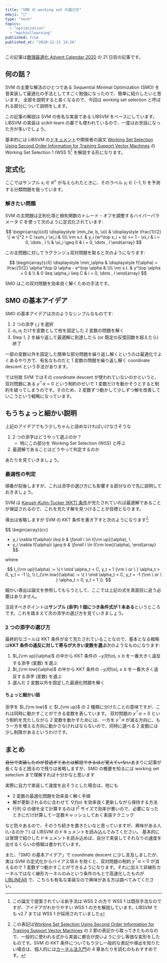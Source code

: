 ```yaml
---
title: "SMO の working set の選び方"
emoji: "🖖"
type: "tech"
topics:
  - "optimization"
  - "machinllearning"
published: true
published_at: "2020-12-21 14:26"
---
```


この記事は[数理最適化 Advent Calendar 2020](https://qiita.com/advent-calendar/2020/mo) の 21 日目の記事です。

## 何の話？

SVM の主要な解法のひとつである Sequential Minimal Optimization (SMO) を昔実装して最適化の手法としてすごく勉強になったので、簡単に紹介したいと思います。
全部を説明すると長くなるので、今回は working set selection と呼ばれる部分について説明をします。

この記事の解説は SVM の有名な実装である LIBSVM をベースにしています。
LIBSVM の実装は scikit-learn の裏でも使われているので、一度はお世話になった方が多いでしょう。

基本的には LIBSVM の[ドキュメント](https://www.csie.ntu.edu.tw/~cjlin/papers/libsvm.pdf)や開発者の論文 [Working Set Selection Using Second Order Information for Training Support Vector Machines](https://www.csie.ntu.edu.tw/~cjlin/papers/quadworkset.pdf) の Working Set Selection 1 (WSS 1)[^1] を解説する形になります。

[^1]: この論文で提案されている新手法は WSS 2 の方で WSS 1 は既存手法なのですが、アイデアがわかりやすい WSS 1 の方を解説しています。LIBSVM でも v2.7 までは WSS 1 が採用されていました

## 定式化

ここではサンプル $x_i \in \mathbb{R}^n$ が与えられたときに、そのラベル $y_i \in \{ -1, 1 \}$ を予測する分類問題を扱っています。

### 解きたい問題

SVM の主問題は正則化項と損失関数のトレード・オフを調整するハイパーパラメータ $C$ を使って次のように定式化されています:

$$
\begin{array}{cll}
  \displaystyle \min_{w, b, \xi} & \displaystyle \frac{1}{2} \| w \|^2 + C \sum_i \xi_i & \\\\
  \rm s.t. & y_i (w^\top x_i + b) >= 1 - \xi_i & i = 0, \dots , l \\
  & \xi_i \geq 0 & i = 0, \dots , l
\end{array}
$$

この主問題に対してラグランジュ双対問題を取ると次のようになります:

$$
\begin{array}{cll}
  \displaystyle \min_\alpha & \displaystyle f(\alpha) = \frac{1}{2} \alpha^\top Q \alpha - e^\top \alpha & \\\\
  \rm s.t. & y^\top \alpha = 0 & \\
  & 0 \leq \alpha_i \leq C & i = 0, \dots , l
\end{array}
$$

SMO はこの双対問題を効率良く解くための手法です。

## SMO の基本アイデア

SMO の基本アイデアは次のようなシンプルなものです:

1. 2 つの添字 $i, j$ を選択
2. $\alpha_i, \alpha_j$ だけを変数として他を固定した 2 変数の問題を解く
3. Step 1, 2 を繰り返して最適解に到達したら (or 既定の反復回数を超えたら) 終了

一部の変数以外を固定した簡単な部分問題を繰り返し解くというのは最適化でよくあるやり方で、有名なものだと 1 変数の問題を繰り返し解く coordinate descent という手法があります。

では何故 SVM ではその coordinate descent が使われていないのかというと、双対問題にある $y^\top \alpha = 0$ という制約のせいで 1 変数だけを動かそうとすると制約を破ってしまうのです。そのため、2 変数ずつ動かして少しずつ解を改善していこうという戦略になっています。

## もうちょっと細かい説明

上記のアイデアでもう少しちゃんと詰めなければいけなさそうな

1. 2 つの添字はどうやって選ぶのか？
   - 特にこの部分を Working Set Selection (WSS) と呼ぶ
3. 最適解であることはどうやって判定するのか

あたりを見ていきましょう。

### 最適性の判定

順番が前後しますが、これは添字の選び方にも影響する部分なので先に説明しておきましょう。

SVM は [Karush-Kuhn-Tucker (KKT) 条件](https://ja.wikipedia.org/wiki/%E3%82%AB%E3%83%AB%E3%83%BC%E3%82%B7%E3%83%A5%E3%83%BB%E3%82%AF%E3%83%BC%E3%83%B3%E3%83%BB%E3%82%BF%E3%83%83%E3%82%AB%E3%83%BC%E6%9D%A1%E4%BB%B6)が充たされていれば最適解であることが保証されるので、これを充たす解を見つけることが目標となります。

導出は省略しますが SVM の KKT 条件を書き下すと次のようになります[^2]:

$$
\begin{array}{cc}
  - y_i \nabla f(\alpha)_i \leq b & \forall i \in I_{\rm up}(\alpha), \\
  - y_i \nabla f(\alpha)_i \geq b & \forall i \in I_{\rm low}(\alpha),
\end{array}
$$

where

$$
I_{\rm up}(\alpha) := \{ t \mid \alpha_t < C, y_t = 1 {\rm \ or \ } \alpha_t > 0, y_t = -1 \}, \\
I_{\rm low}(\alpha) := \{ t \mid \alpha_t < C, y_t = -1 {\rm \ or \ } \alpha_t > 0, y_t = 1 \}.
$$

[^2]: この表記は[Working Set Selection Using Second Order Information for Training Support Vector Machines](https://www.csie.ntu.edu.tw/~cjlin/papers/quadworkset.pdf) の 2 節の表記から取ってきたものなので、一般的に使われる式から実装に都合が良いように少し等価な変形をしたものです。SVM の KKT 条件についてもう少し一般的な表記や導出を知りたい場合は、個人的には[カーネル法入門](https://www.amazon.co.jp/dp/4254128088/)の 4 章あたりを読むのもおすすめです。

細かい導出は論文を参照してもらうとして、ここでは上記の式を真面目に追う必要はありません。

注目すべきポイントは**サンプル (添字) 1 個につき条件式が 1 本ある**というところです。これを踏まえて次の添字の選び方を見ていきましょう。

### 2 つの添字の選び方

最終的なゴールは KKT 条件が全て充たされていることなので、基本となる戦略は**KKT 条件の違反に対して寄与が大きい変数を選ぶ**次のようなものになります:

1. $I_{\rm up}(\alpha)$ の中から KKT 条件の $- y_i \nabla f(\alpha)_i \leq b$ を一番大きく違反する添字 (変数) を選ぶ
2. $I_{\rm low}(\alpha)$ の中から KKT 条件の $- y_i \nabla f(\alpha)_i \geq b$ を一番大きく違反する添字 (変数) を選ぶ
3. 選んだ 2 変数以外を固定した最適化問題を解く

#### ちょっと細かい話

添字を $I_{\rm low}$ と $I_{\rm up}$ の 2 種類に分けたことの意味ですが、これは同時に動かすことができる変数を表しています。
双対問題の $y^\top \alpha = 0$ という制約を充たしながら 2 変数を動かすためには、一方を $y^\top \alpha$ が減る方向に、もう一方を増える方向に動かさなければならないので、同時に選べる 2 変数には少し制限があるというわけです。

## まとめ

~~自分で実装したのが昔過ぎてあとは解説できるほど覚えていない~~あまりに記事が長くなると困るので残りは省略しますが、SMO の概要を知るには working set selection まで理解すれば十分かなと思います

実際に自力で実装して速度を出そうとした場合は、他にも

- 2 変数の最適化問題を効率良く解く手順
- 解が更新されるのに合わせて $\nabla f(\alpha)$ を効率良く更新しながら保持する方法
- 行列 $Q$ の値を全て計算するのは $l^2$ サイズで効率が悪いので、必要になったときにだけ計算して一定数キャッシュしておく実装テクニック

など色々あるので、そのうち続きを書きたいなと思っていますが、興味がある人 (いるのか？) は LIBSVM のドキュメントを読み込んでみてください。
基本的には冒頭で紹介したドキュメントを読み込めば、自分で実装してそれなりの速度を出せるくらいの情報は書かれています。

また、「SMO の基本アイデア」で coordinate descent に少し言及しましたが、実は SVM の定式化からバイアス項 $b$ を除くと、双対問題の制約 $y^\top \alpha = 0$ が消えるので 1 変数ずつ動かすことができるようになります。それに加えて非線形カーネルではなく線形カーネルのみという条件のもとで高速化したものが [LIBLINEAR](https://www.csie.ntu.edu.tw/~cjlin/liblinear/) で、こちらも有名な実装なので興味がある方は調べてみてください。
